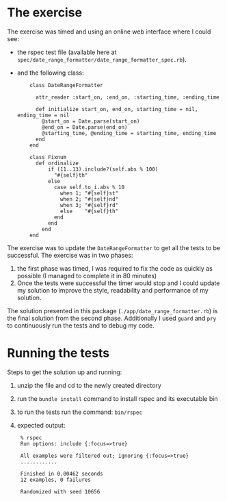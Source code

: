 # The exercise
The exercise was timed and using an online web interface where I could see: 

* the rspec test file (available here at `spec/date_range_formatter/date_range_formatter_spec.rb`). 
* and the following class: 

          class DateRangeFormatter
         
            attr_reader :start_on, :end_on, :starting_time, :ending_time
          
            def initialize start_on, end_on, starting_time = nil, ending_time = nil
              @start_on = Date.parse(start_on)
              @end_on = Date.parse(end_on)
              @starting_time, @ending_time = starting_time, ending_time
            end  
          end
        
          class Fixnum
            def ordinalize
                if (11..13).include?(self.abs % 100)
                  "#{self}th"
                else
                  case self.to_i.abs % 10
                    when 1; "#{self}st"
                    when 2; "#{self}nd"
                    when 3; "#{self}rd"
                    else    "#{self}th"
                  end
                end
              end
          end

The exercise was to update the `DateRangeFormatter` to get all the tests to be successful. The exercise was in two phases: 

1. the first phase was timed, I was required to fix the code as quickly as possible (I managed to complete it in 80 minutes)
2. Once the tests were successful the timer would stop and I could update my solution to improve the style, readability and performance of my solution. 

The solution presented in this package (`./app/date_range_formatter.rb`) is the final solution from the second phase. 
Additionally I used `guard` and `pry` to continuously run the tests and to debug my code.

# Running the tests

Steps to get the solution up and running:

1. unzip the file and cd to the newly created directory
2. run the `bundle install` command to install rspec and its executable bin
3. to run the tests run the command: `bin/rspec`
4. expected output: 

        % rspec
        Run options: include {:focus=>true}
        
        All examples were filtered out; ignoring {:focus=>true}
        ............
        
        Finished in 0.00462 seconds
        12 examples, 0 failures
        
        Randomized with seed 10656
